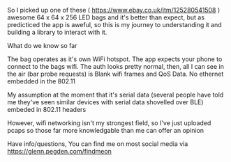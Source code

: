 So I picked up one of these ( https://www.ebay.co.uk/itm/125280541508 ) awesome 64 x 64 x 256 LED bags and it's better than expect, but as predicticed the app is aweful, so this is my journey to understanding it and building a library to interact with it.

What do we know so far

The bag operates as it's own WiFi hotspot. The app expects your phone to connect to the bags wifi.
The auth looks pretty normal, then, all I can see in the air (bar probe requests) is Blank wifi frames and QoS Data. No ethernet embedded in the 802.11

My assumption at the moment that it's serial data (several people have told me they've seen similar devices with serial data shovelled over BLE) embeded in 802.11 headers

However, wifi networking isn't my strongest field, so I've just uploaded pcaps so those far more knowledgable than me can offer an opinion

Have info/questions, You can find me on most social media via https://glenn.pegden.com/findmeon 
